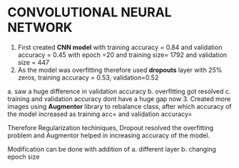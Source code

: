 # CONVOLUTIONAL NEURAL NETWORK

1. First created **CNN model** with training accuracy = 0.84 and validation accuracy = 0.45 with epoch =20 and training size= 1792 and validation size = 447
2. As the model was overfitting therefore used **dropouts** layer with 25% zeros, training accuracy = 0.53, validation=0.52

  a. saw a huge difference in validation accuracy
  b. overfitting got resolved
  c. training and validation accuracy dont have a huge gap now
3. Created more images using **Augmentor** library to rebalance class, after which accuracy of the model increased as training acc= and validation accuracy= 

Therefore Regularization techiniques, Dropout resolved the overfitting problem and Augmentor helped in increasing accuracy of the model.

Modification can be done with addition of 
a. different layer
b. changing epoch size
